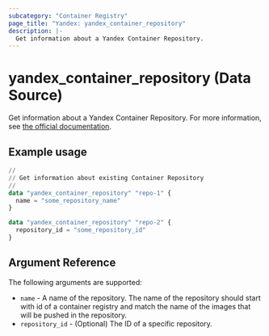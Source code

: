 ```yaml
---
subcategory: "Container Registry"
page_title: "Yandex: yandex_container_repository"
description: |-
  Get information about a Yandex Container Repository.
---
```


# yandex_container_repository (Data Source)

Get information about a Yandex Container Repository. For more information, see [the official documentation](https://yandex.cloud/docs/container-registry/concepts/repository).

## Example usage

```terraform
//
// Get information about existing Container Repository
//
data "yandex_container_repository" "repo-1" {
  name = "some_repository_name"
}

data "yandex_container_repository" "repo-2" {
  repository_id = "some_repository_id"
}
```

## Argument Reference

The following arguments are supported:

* `name` - A name of the repository. The name of the repository should start with id of a container registry and match the name of the images that will be pushed in the repository. 
* `repository_id` - (Optional) The ID of a specific repository.

